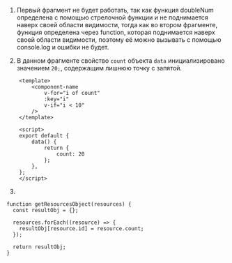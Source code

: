 1. Первый фрагмент не будет работать, так как функция doubleNum определена с помощью стрелочной функции и не поднимается наверх своей области видимости, тогда как во втором фрагменте, функция определена через function, которая поднимается наверх своей области видимости, поэтому её можно вызывать с помощью console.log и ошибки не будет.

2. В данном фрагменте свойство ```count``` объекта ```data``` инициализировано значением ```20;```, содержащим лишнюю точку с запятой.
```
	<template>
		<component-name
			v-for="i of count" 
			:key="i"
			v-if="i < 10" 
		/>
	</template>

	<script>
	export default {
		data() {
			return {
				count: 20
			};
		},
	};
	</script>  
```

3. 
```
function getResourcesObject(resources) {
  const resultObj = {};

  resources.forEach((resource) => {
    resultObj[resource.id] = resource.count;
  });

  return resultObj;
}
```
